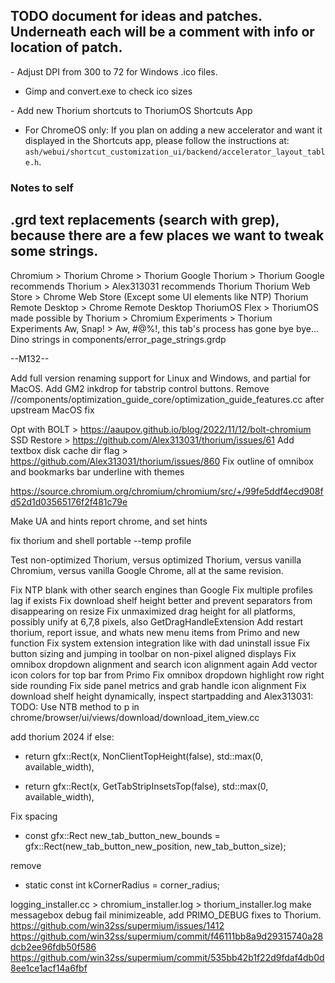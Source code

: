 ## TODO document for ideas and patches. Underneath each will be a comment with info or location of patch.

&#45; Adjust DPI from 300 to 72 for Windows .ico files.

 - Gimp and convert.exe to check ico sizes

&#45; Add new Thorium shortcuts to ThoriumOS Shortcuts App

 - For ChromeOS only: If you plan on adding a new accelerator and want it
 displayed in the Shortcuts app, please follow the instructions at: `ash/webui/shortcut_customization_ui/backend/accelerator_layout_table.h`.

### Notes to self

## .grd text replacements (search with grep), because there are a few places we want to tweak some strings.

Chromium > Thorium
Chrome > Thorium
Google Thorium > Thorium
Google recommends Thorium > Alex313031 recommends Thorium
Thorium Web Store > Chrome Web Store (Except some UI elements like NTP)
Thorium Remote Desktop > Chrome Remote Desktop
ThoriumOS Flex > ThoriumOS
made possible by Thorium > Chromium
Experiments > Thorium Experiments
Aw, Snap! > Aw, #@%!, this tab's process has gone bye bye...
Dino strings in components/error_page_strings.grdp

--M132--

Add full version renaming support for Linux and Windows, and partial for MacOS.
Add GM2 inkdrop for tabstrip control buttons.
Remove //components/optimization_guide_core/optimization_guide_features.cc after upstream MacOS fix

Opt with BOLT > https://aaupov.github.io/blog/2022/11/12/bolt-chromium
SSD Restore > https://github.com/Alex313031/thorium/issues/61
Add textbox disk cache dir flag > https://github.com/Alex313031/thorium/issues/860
Fix outline of omnibox and bookmarks bar underline with themes

https://source.chromium.org/chromium/chromium/src/+/99fe5ddf4ecd908fd52d1d03565176f2f481c79e

Make UA and hints report chrome, and set hints

fix thorium and shell portable --temp profile

Test non-optimized Thorium, versus optimized Thorium, versus vanilla Chromium, versus vanilla Google Chrome, all at the same revision.

Fix NTP blank with other search engines than Google
Fix multiple profiles lag if exists
Fix download shelf height better and prevent separators from disappearing on resize
Fix unmaximized drag height for all platforms, possibly unify at 6,7,8 pixels, also GetDragHandleExtension
Add restart thorium, report issue, and whats new menu items from Primo and new function
Fix system extension integration like with dad uninstall issue
Fix button sizing and jumping in toolbar on non-pixel aligned displays
Fix omnibox dropdown alignment and search icon alignment again
Add vector icon colors for top bar from Primo
Fix omnibox dropdown highlight row right side rounding
Fix side panel metrics and grab handle icon alignment
Fix download shelf height dynamically, inspect startpadding and Alex313031: TODO: Use NTB method to p in chrome/browser/ui/views/download/download_item_view.cc

add thorium 2024 if else:
-  return gfx::Rect(x, NonClientTopHeight(false), std::max(0, available_width),
+  return gfx::Rect(x, GetTabStripInsetsTop(false), std::max(0, available_width),

Fix spacing
+    const gfx::Rect new_tab_button_new_bounds =
         gfx::Rect(new_tab_button_new_position, new_tab_button_size);

remove
+    static const int kCornerRadius = corner_radius;

logging_installer.cc > chromium_installer.log > thorium_installer.log
make messagebox debug fail minimizeable, add PRIMO_DEBUG fixes to Thorium.
https://github.com/win32ss/supermium/issues/1412
https://github.com/win32ss/supermium/commit/f46111bb8a9d29315740a28dcb2ee96fdb50f586
https://github.com/win32ss/supermium/commit/535bb42b1f22d9fdaf4db0d8ee1ce1acf14a6fbf

